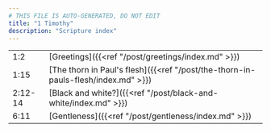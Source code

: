 ```yaml
---
# THIS FILE IS AUTO-GENERATED, DO NOT EDIT
title: "1 Timothy"
description: "Scripture index"
---
```


|  |  |
| --- | --- |
| 1:2 | [Greetings]({{<ref "/post/greetings/index.md" >}}) |
| 1:15 | [The thorn in Paul's flesh]({{<ref "/post/the-thorn-in-pauls-flesh/index.md" >}}) |
| 2:12-14 | [Black and white?]({{<ref "/post/black-and-white/index.md" >}}) |
| 6:11 | [Gentleness]({{<ref "/post/gentleness/index.md" >}}) |
